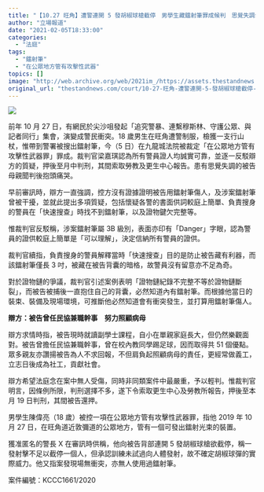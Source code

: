 ```yaml
---
title: "【10.27 旺角】遭警連開 5 發胡椒球槍截停　男學生藏鐳射筆罪成候判　思覺失調母抱頭痛哭"
author: "立場報道"
date: "2021-02-05T18:33:00"
categories:
  - "法庭"
tags:
  - "鐳射筆"
  - "在公眾地方管有攻擊性武器"
topics: []
image: "http://web.archive.org/web/2021im_/https://assets.thestandnews.com/media/photos/court-20_rIcW6_6Lfa6hD.png"
original_url: "thestandnews.com/court/10-27-旺角-遭警連開-5-發胡椒球槍截停-男學生藏鐳射筆罪成候判-思覺失調母抱頭痛哭"
---
```

![](http://web.archive.org/web/2021im_/https://assets.thestandnews.com/media/photos/court-20_rIcW6_6Lfa6hD.png)

前年 10 月 27 日，有網民於尖沙咀發起「追究警暴、連繫穆斯林、守護公眾、與記者同行」集會，演變成警民衝突。18 歲男生在旺角遭警制服，檢獲一支行山杖，惟帶到警署被搜出鐳射筆，今（5 日）在九龍城法院被裁定「在公眾地方管有攻擊性武器罪」罪成。裁判官梁嘉琪認為所有警員證人均誠實可靠，並逐一反駁辯方的質疑，押後至月中判刑，其間索取勞教及更生中心報告。患有思覺失調的被告母親聞判後抱頭痛哭。

早前審訊時，辯方一直強調，控方沒有證據證明被告用鐳射筆傷人，及涉案鐳射筆曾被干擾，並就此提出多項質疑，包括懷疑各警的書面供詞較庭上簡單、負責搜身的警員在「快速搜查」時找不到鐳射筆，以及證物鍵欠完整等。

惟裁判官反駁稱，涉案鐳射筆屬 3B 級別，表面亦印有「Danger」字眼，認為警員的證供較庭上簡單是「可以理解」，決定信納所有警員的證供。

裁判官續指，負責搜身的警員解釋當時「快速搜查」目的是防止被告藏有利器，而該鐳射筆僅長 3 吋，被藏在被告背囊的暗格，故警員沒有留意亦不足為奇。

對於證物鏈的爭議，裁判官引述案例表明「證物鏈紀錄不完整不等於證物鏈斷裂」，而被告被捕後一直抱住自己的背囊，必然知道內有鐳射筆。而根據他當日的裝束、裝備及現場環境，可推斷他必然知道會有衝突發生，並打算用鐳射筆傷人。

**辯方：被告曾任民協兼職幹事　努力照顧病母**

辯方求情時指，被告現時就讀副學士課程，自小在單親家庭長大，但仍然樂觀面對。被告曾擔任民協兼職幹事，曾在校內教同學踢足球，因而取得共 51 個優點。眾多親友亦讚揚被告為人不求回報，不但肩負起照顧病母的責任，更經常做義工，立志日後成為社工，貢獻社會。

辯方希望法庭念在案中無人受傷，同時非同類案件中最嚴重，予以輕判。惟裁判官明言，因條例所限，判刑選擇不多，遂下令索取更生中心及勞教所報告，押後至本月 19 日判刑，其間被告還押。

男學生陳偉亮（18 歲）被控一項在公眾地方管有攻擊性武器罪，指他 2019 年 10 月 27 日，在旺角道近敦彌道的公眾地方，管有一個可發出鐳射光束的裝置。

獲准匿名的警長 X 在審訊時供稱，他向被告背部連開 5 發胡椒球槍欲截停，稱一發射擊不足以截停一個人，但承認訓練未試過向人體發射，故不確定胡椒球彈的實際威力。他又指案發現場無衝突，亦無人使用過鐳射筆。

案件編號：KCCC1661/2020